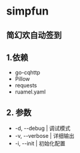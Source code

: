 # simpfun

## 简幻欢自动签到

## 1.依赖

* go-cqhttp
* Pillow
* requests
* ruamel.yaml

## 2. 参数

* -d, --debug | 调试模式
* -v, --verbose | 详细输出
* -i, --init | 初始化配置